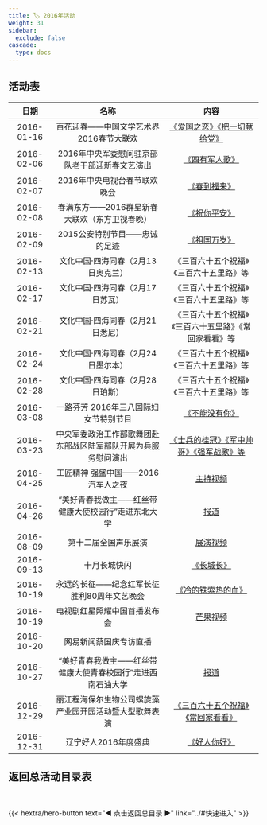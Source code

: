 ```yaml
---
title: 🏷️ 2016年活动
weight: 31
sidebar:
  exclude: false
cascade:
  type: docs
---
```


## 活动表

|日期|名称|内容|
|:-----:|:-----:|:-----:|
|2016-01-16|百花迎春——中国文学艺术界2016春节大联欢|[《爱国之恋》《把一切献给党》](../2016/20160116/)|
|2016-02-06|2016年中央军委慰问驻京部队老干部迎新春文艺演出|[《四有军人歌》](../2016/20160206/#2016年中央军委慰问驻京部队老干部迎新春文艺演出)|
|2016-02-07|2016年中央电视台春节联欢晚会|[《春到福来》](../2016/20160206/#2016年中央电视台春节联欢晚会)|
|2016-02-08|春满东方——2016群星新春大联欢（东方卫视春晚）|[《祝你平安》](../2016/20160206/#春满东方2016群星新春大联欢)|
|2016-02-09|2015公安特别节目——忠诚的足迹|[《祖国万岁》](../2016/20160206/#2015公安特别节目忠诚的足迹)|
|2016-02-13|文化中国·四海同春（2月13日奥克兰）|《三百六十五个祝福》《三百六十五里路》等|
|2016-02-17|文化中国·四海同春（2月17日苏瓦）|《三百六十五个祝福》《三百六十五里路》等|
|2016-02-21|文化中国·四海同春（2月21日悉尼）|《三百六十五个祝福》《三百六十五里路》《常回家看看》等|
|2016-02-24|文化中国·四海同春（2月24日墨尔本）|《三百六十五个祝福》《三百六十五里路》等|
|2016-02-28|文化中国·四海同春（2月28日珀斯）|《三百六十五个祝福》《三百六十五里路》等|
|2016-03-08|一路芬芳 2016年三八国际妇女节特别节目|[《不能没有你》](../2016/20160308/)|
|2016-03-23|中央军委政治工作部歌舞团赴东部战区陆军部队开展为兵服务慰问演出|[《士兵的桂冠》《军中帅哥》《强军战歌》等](http://www.81.cn/jlwh/2016-03/23/content_6973066.htm)|
|2016-04-25|工匠精神 强盛中国——2016汽车人之夜|[主持视频](https://mp.weixin.qq.com/s/Kh9utA8XGFaS7HKjWcN7mA)|
|2016-04-26|“美好青春我做主——红丝带健康大使校园行”走进东北大学|[报道](https://mp.weixin.qq.com/s/bkp1hEGzd56ZeG1pPVOHqw)|
|2016-08-09|第十二届全国声乐展演|[展演视频](https://mp.weixin.qq.com/s/7TM15ZHxb82zUubgFShLDA)|
|2016-09-13|十月长城快闪|[《长城长》](../2016/20160913/)|
|2016-10-19|永远的长征——纪念红军长征胜利80周年文艺晚会|[《冷的铁索热的血》](../2016/20161019/)|
|2016-10-19|电视剧红星照耀中国首播发布会|[芒果视频](https://www.mgtv.com/b/302341/3638012.html)|
|2016-10-20|网易新闻蔡国庆专访直播||
|2016-10-27|“美好青春我做主——红丝带健康大使青春校园行”走进西南石油大学|[报道](https://www.swpu.edu.cn/art/info/1030/1434.htm)|
|2016-12-29|丽江程海保尔生物公司螺旋藻产业园开园活动暨大型歌舞表演|[《三百六十五个祝福》《常回家看看》](https://www.sohu.com/a/122892994_391640)|
|2016-12-31|辽宁好人2016年度盛典|[《好人你好》](../2016/20161231/)|


## 返回总活动目录表

<br>

{{< hextra/hero-button text="◀ 点击返回总目录 ▶" link="../#快速进入" >}}